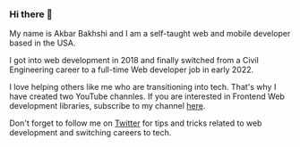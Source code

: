 ### Hi there 👋
My name is Akbar Bakhshi and I am a self-taught web and mobile developer based in the USA.

I got into web development in 2018 and finally switched from a Civil Engineering career to a full-time Web developer job in early 2022.

I love helping others like me who are transitioning into tech. That's why I have created two YouTube channles. If you are interested in Frontend Web development libraries, subscribe to my channel <a href='https://www.youtube.com/c/LateNightCoders' aria-label='Late Night Coders YouTube channel' target="_blank">here</a>. 

Don't forget to follow me on <a href='https://twitter.com/AkBakhshi' aria-label='Akbar bakhshi Twitter' target="_blank">Twitter</a> for tips and tricks related to web development and switching careers to tech.

<!--
**AkbarBakhshi/AkbarBakhshi** is a ✨ _special_ ✨ repository because its `README.md` (this file) appears on your GitHub profile.

Here are some ideas to get you started:

- 🔭 I’m currently working on ...
- 🌱 I’m currently learning ...
- 👯 I’m looking to collaborate on ...
- 🤔 I’m looking for help with ...
- 💬 Ask me about ...
- 📫 How to reach me: ...
- 😄 Pronouns: ...
- ⚡ Fun fact: ...
-->
